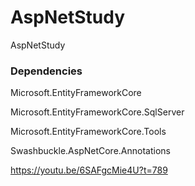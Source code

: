 # AspNetStudy
AspNetStudy


### Dependencies
Microsoft.EntityFrameworkCore

Microsoft.EntityFrameworkCore.SqlServer

Microsoft.EntityFrameworkCore.Tools

Swashbuckle.AspNetCore.Annotations

https://youtu.be/6SAFgcMie4U?t=789
